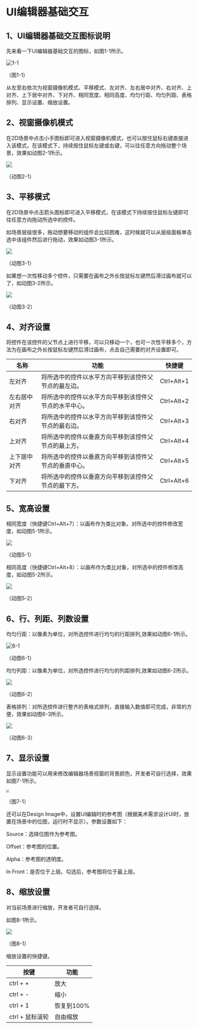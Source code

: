 # UI编辑器基础交互

## 1、UI编辑器基础交互图标说明

先来看一下UI编辑器基础交互的图标，如图1-1所示。

![1-1](img/1-1.png)

（图1-1）

​        从左至右依次为视窗摄像机模式、平移模式、左对齐、左右居中对齐、右对齐、上对齐、上下居中对齐、下对齐、相同宽度、相同高度、均匀行距、均匀列距、表格排列、显示设置、缩放设置。

## 2、视窗摄像机模式

​        在2D场景中点击小手图标即可进入视窗摄像机模式，也可以按住鼠标右键直接进入该模式，在该模式下，持续按住鼠标左键或右键，可以往任意方向拖动整个场景，效果如动图2-1所示。

![](img/2-1.gif) 

（动图2-1）

## 3、平移模式

在2D场景中点击箭头图标即可进入平移模式，在该模式下持续按住鼠标左键即可往任意方向拖动所选中的控件。

如场景层级很多，拖动想要移动的组件会比较困难，这时候就可以从层级面板单击选中该组件然后进行拖动，效果如动图3-1所示。

![](img/3-1.gif) 

（动图3-1）

如果想一次性移动多个控件，只需要在画布之外长按鼠标左键然后滑过画布就可以了，如动图3-2所示。

![](img/3-2.gif) 

（动图3-2）

## 4、对齐设置

将控件在该控件的父节点上进行平移，可以只移动一个，也可一次性平移多个，方法为在画布之外长按鼠标左键然后滑过画布，点击自己需要的对齐设置即可。

| 名称         | 功能                                                   | 快捷键     |
| ------------ | ------------------------------------------------------ | ---------- |
| 左对齐       | 将所选中的控件以水平方向平移到该控件父节点的最左边。   | Ctrl+Alt+1 |
| 左右居中对齐 | 将所选中的控件以水平方向平移到该控件父节点的水平中心。 | Ctrl+Alt+2 |
| 右对齐       | 将所选中的控件以水平方向平移到该控件父节点的最右边。   | Ctrl+Alt+3 |
| 上对齐       | 将所选中的控件以垂直方向平移到该控件父节点的最上方。   | Ctrl+Alt+4 |
| 上下居中对齐 | 将所选中的控件以垂直方向平移到该控件父节点的垂直中心。 | Ctrl+Alt+5 |
| 下对齐       | 将所选中的控件以垂直方向平移到该控件父节点的最下方。   | Ctrl+Alt+6 |

## 5、宽高设置

相同宽度（快捷键Ctrl+Alt+7）：以画布作为类比对象，对所选中的控件修改宽度，如动图5-1所示。

![](img/5-1.gif) 

（动图5-1）

相同高度（快捷键Ctrl+Alt+8）：以画布作为类比对象，对所选中的控件修改高度，如动图5-2所示。

![](img/5-2.gif) 

（动图5-2）

## 6、行、列距、列数设置

均匀行距：以像素为单位，对所选控件进行均匀的行距排列,效果如动图6-1所示。

![6-1](img/6-1.gif) 

（动图6-1）

均匀列距：以像素为单位，对所选控件进行均匀的列距排列,效果如动图6-2所示。

![](img/6-2.gif) 

（动图6-2）

表格排列：对所选控件进行整齐的表格式排列，直接输入数值即可完成，非常的方便，效果如动图6-3所示。

![](img/6-3.gif) 

（动图6-3）

## 7、显示设置

显示设置功能可以用来修改编辑器场景视窗的背景颜色，开发者可自行选择，效果如图7-1所示。

<img src="img/7-1.png" style="zoom: 50%;" /> 

（图7-1）

还可以在Design Image中，设置UI编辑时的参考图（根据美术需求设计UI时，放置在场景中的位图，运行时不显示）。参数设置如下：

Source：选择位图作为参考图。

Offset：参考图的位置。

Alpha：参考图的透明度。

In Front：是否位于上层。勾选后，参考图将位于最上层。



## 8、缩放设置

对当前场景进行缩放，开发者可自行选择。

如图8-1所示。

![](img/8-1.png) 

（图8-1）

缩放设置的快捷键。

| 按键              | 功能       |
| ----------------- | ---------- |
| ctrl  +  +        | 放大       |
| ctrl  +  -        | 缩小       |
| ctrl  +  1        | 恢复到100% |
| ctrl  +  鼠标滚轮 | 自由缩放   |

